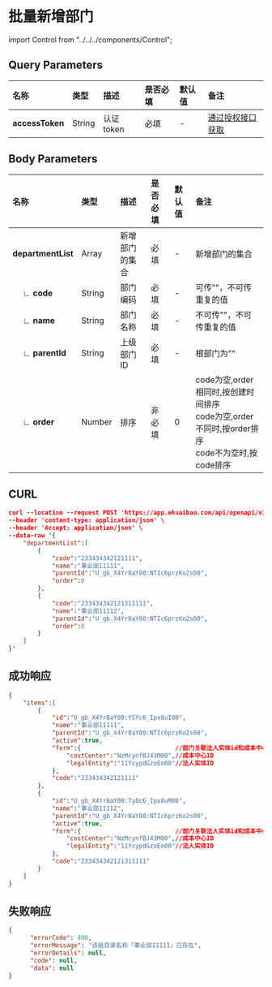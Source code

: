 # 批量新增部门

import Control from "../../../components/Control";

<Control
method="POST"
url="/api/openapi/v1/departments/batch/create"
/>

## Query Parameters

| 名称 | 类型 | 描述 | 是否必填 | 默认值 | 备注 |
| :--- | :--- | :--- | :--- |:--- | :--- |
| **accessToken** | String | 认证token	| 必填 | - | [通过授权接口获取](/docs/open-api/getting-started/auth) |

## Body Parameters

| 名称 | 类型 | 描述 | 是否必填 | 默认值 | 备注 |
| :--- | :--- | :--- | :--- |:--- | :--- |
| **departmentList**            | Array     | 新增部门的集合 | 必填  | - | 新增部门的集合 |
| **&emsp; ∟ code**       | String    | 部门编码      | 必填  | - | 可传""，不可传重复的值 |
| **&emsp; ∟ name**       | String    | 部门名称      | 必填  | - | 不可传""，不可传重复的值 |
| **&emsp; ∟ parentId**   | String    | 上级部门ID    | 必填  | - | 根部门为"" |
| **&emsp; ∟ order**      | Number    | 排序         | 非必填 | 0 | code为空,order相同时,按创建时间排序<br/>code为空,order不同时,按order排序<br/>code不为空时,按code排序 |

## CURL
```json
curl --location --request POST 'https://app.ekuaibao.com/api/openapi/v1/departments/batch/create?accessToken=rv0bwKeAks4Y00' \
--header 'content-type: application/json' \
--header 'Accept: application/json' \
--data-raw '{
    "departmentList":[
        {
            "code":"233434342121111",
            "name":"事业部11111",
            "parentId":"U_gb_X4Yr8aY00:NTIc6przKo2s00",
            "order":0
        },
        {
            "code":"233434342121311111",
            "name":"事业部11112",
            "parentId":"U_gb_X4Yr8aY00:NTIc6przKo2s00",
            "order":0
        }
    ]
}'
```

## 成功响应
```json
{
    "items":[
        {
            "id":"U_gb_X4Yr8aY00:YSYc6_Ipx8uI00",
            "name":"事业部11111",
            "parentId":"U_gb_X4Yr8aY00:NTIc6przKo2s00",
            "active":true,
            "form":{                          //部门关联法人实体id和成本中心id
                "costCenter":"NzMcynfBJ43M00",//成本中心ID
                "legalEntity":"11YcypdGzoEo00"//法人实体ID
            },
            "code":"233434342121111"
        },
        {
            "id":"U_gb_X4Yr8aY00:Ty8c6_Ipx8uM00",
            "name":"事业部11112",
            "parentId":"U_gb_X4Yr8aY00:NTIc6przKo2s00",
            "active":true,
            "form":{                          //部门关联法人实体id和成本中心id
                "costCenter":"NzMcynfBJ43M00",//成本中心ID
                "legalEntity":"11YcypdGzoEo00"//法人实体ID
            },
            "code":"233434342121311111"
        }
    ]
}
```

## 失败响应
```json
{
      "errorCode": 400,
      "errorMessage": "该级目录名称「事业部11111」已存在",
      "errorDetails": null,
      "code": null,
      "data": null
}
```
